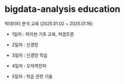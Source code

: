 # bigdata-analysis education
빅데이터 분석 교육 (2025.01.02 ~ 2025.01.16)

- 1일차 : 파이썬 기초 교육, 퍼셉트론

- 2일차 : 신경망

- 3일차 : 신경망 학습

- 4일차 : 오차역전파

- 5일차 : 학습 관련 기술
